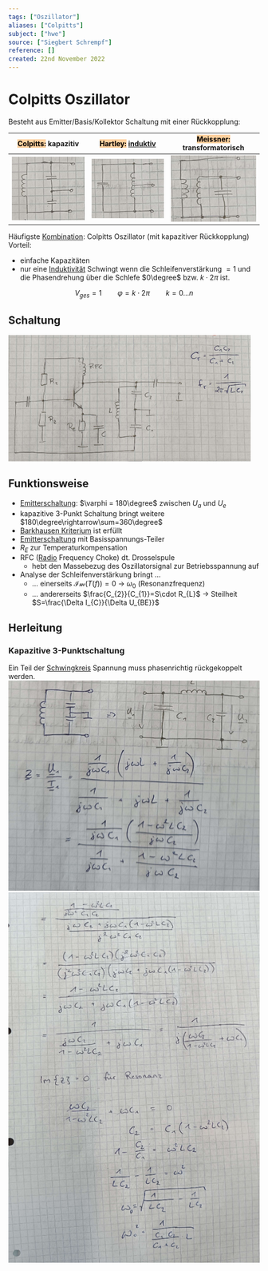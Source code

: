 ```yaml
---
tags: ["Oszillator"]
aliases: ["Colpitts"]
subject: ["hwe"]
source: ["Siegbert Schrempf"]
reference: []
created: 22nd November 2022
---
```


# Colpitts Oszillator
Besteht aus Emitter/Basis/Kollektor Schaltung mit einer Rückkopplung:

| <mark style="background: #FFB86CA6;">Colpitts:</mark> kapazitiv | <mark style="background: #FFB86CA6;">Hartley:</mark> [induktiv](Induktivit%C3%A4ten%5C) | <mark style="background: #FFB86CA6;">Meissner:</mark> transformatorisch |
| --------------------------------------------------------------- | --------------------------------------------------------------------------------- | ----------------------------------------------------------------------- |
| ![colpitts1](../assets/colpitts1.png)                            | ![Pasted image 20221128102527](Pasted%20image%2020221128102527.png)                                              | ![Pasted image 20221128102551](Pasted%20image%2020221128102551.png)                                    |

Häufigste [Kombination](Kombination.md): Colpitts Oszillator (mit kapazitiver Rückkopplung)
Vorteil: 
- einfache Kapazitäten
- nur eine [Induktivität](Induktivit%C3%A4ten.md)
Schwingt wenn die Schleifenverstärkung $=1$ und die Phasendrehung über die Schlefe $0\degree$ bzw. $k\cdot2\pi$ ist.

$$V_{ges}=1 \qquad \varphi = k\cdot2\pi \qquad k=0\dots n$$

## Schaltung
![colp-sch](colp-sch.png)

## Funktionsweise
- [Emitterschaltung](Kollektorfolger.md): $\varphi = 180\degree$ zwischen $U_{a}$ und $U_{e}$
- kapazitive 3-Punkt Schaltung bringt weitere $180\degree\rightarrow\sum=360\degree$
- [Barkhausen Kriterium](Barkhausen%20Kriterium.md) ist erfüllt
- [Emitterschaltung](Kollektorfolger.md) mit Basisspannungs-Teiler
- $R_{E}$ zur Temperaturkompensation
- RFC ([Radio](Rundfunk.md) Frequency Choke) dt. Drosselspule
	- hebt den Massebezug des Oszillatorsignal zur Betriebsspannung auf
- Analyse der Schleifenverstärkung bringt …
	- … einerseits $\mathcal{Im}(T(f))=0$ -> $\omega_{0}$ (Resonanzfrequenz)
	- … andererseits $\frac{C_{2}}{C_{1}}=S\cdot R_{L}$ -> Steilheit $S=\frac{\Delta I_{C}}{\Delta U_{BE}}$

## Herleitung
### Kapazitive 3-Punktschaltung
Ein Teil der [Schwingkreis](Schwingkreise.md) Spannung muss phasenrichtig rückgekoppelt werden.
![500](Pasted%20image%2020221128104351.png)
![Pasted image 20221128104421](Pasted%20image%2020221128104421.png)
